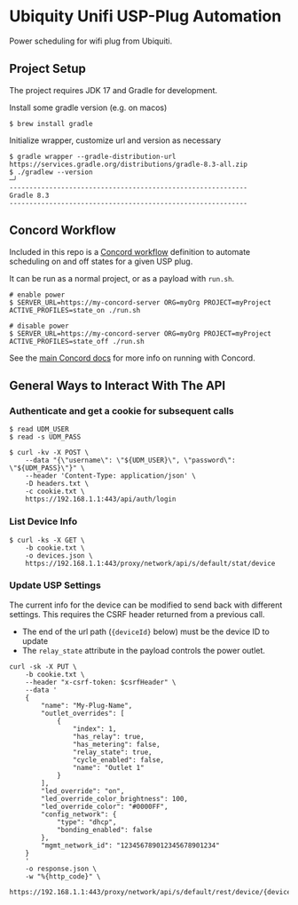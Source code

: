 # Ubiquity Unifi USP-Plug Automation

Power scheduling for wifi plug from Ubiquiti.

## Project Setup

The project requires JDK 17 and Gradle for development.

Install some gradle version (e.g. on macos)

```text
$ brew install gradle
```

Initialize wrapper, customize url and version as necessary

```text
$ gradle wrapper --gradle-distribution-url https://services.gradle.org/distributions/gradle-8.3-all.zip
$ ./gradlew --version                                                                                                                                                                                  ─╯
------------------------------------------------------------
Gradle 8.3
------------------------------------------------------------
```

## Concord Workflow

Included in this repo is a [Concord workflow](https://github.com/walmartlabs/concord)
definition to automate scheduling on and off states for a given USP plug.

It can be run as a normal project, or as a payload with `run.sh`.

```text
# enable power
$ SERVER_URL=https://my-concord-server ORG=myOrg PROJECT=myProject ACTIVE_PROFILES=state_on ./run.sh

# disable power
$ SERVER_URL=https://my-concord-server ORG=myOrg PROJECT=myProject ACTIVE_PROFILES=state_off ./run.sh
```

See the [main Concord docs](https://concord.walmartlabs.com/docs/getting-started/index.html)
for more info on running with Concord.

## General Ways to Interact With The API

### Authenticate and get a cookie for subsequent calls

```text
$ read UDM_USER
$ read -s UDM_PASS

$ curl -kv -X POST \
    --data "{\"username\": \"${UDM_USER}\", \"password\": \"${UDM_PASS}\"}" \
    --header 'Content-Type: application/json' \
    -D headers.txt \
    -c cookie.txt \
    https://192.168.1.1:443/api/auth/login
```

### List Device Info

```text
$ curl -ks -X GET \
    -b cookie.txt \
    -o devices.json \
    https://192.168.1.1:443/proxy/network/api/s/default/stat/device
```

### Update USP Settings

The current info for the device can be modified to send back with different
settings. This requires the CSRF header returned from a previous call.

- The end of the url path (`{deviceId}` below) must be the device ID to update
- The `relay_state` attribute in the payload controls the power outlet.

```text
curl -sk -X PUT \
    -b cookie.txt \
    --header "x-csrf-token: $csrfHeader" \
    --data '
    {
        "name": "My-Plug-Name",
        "outlet_overrides": [
            {
                "index": 1,
                "has_relay": true,
                "has_metering": false,
                "relay_state": true,
                "cycle_enabled": false,
                "name": "Outlet 1"
            }
        ],
        "led_override": "on",
        "led_override_color_brightness": 100,
        "led_override_color": "#0000FF",
        "config_network": {
            "type": "dhcp",
            "bonding_enabled": false
        },
        "mgmt_network_id": "123456789012345678901234"
    }
    '
    -o response.json \
    -w "%{http_code}" \
    https://192.168.1.1:443/proxy/network/api/s/default/rest/device/{deviceId}
```
